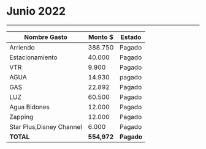 # Junio 2022
----

| Nombre Gasto  | Monto $  | Estado |
|---|---|--|
|   Arriendo |  388.750  |  Pagado | 
|   Estacionamiento | 40.000   | Pagado  | 
|   VTR  | 9.900  | Pagado | 
|   AGUA | 14.930 |  pagado | 
|   GAS | 22.892  | Pagado | 
|   LUZ | 60.500 | Pagado   |  
|   Agua Bidones | 12.000 |  Pagado  |  
|   Zapping | 12.000 |   Pagado   |
|   Star Plus,Disney Channel | 6.000 |   Pagado   |
 **TOTAL** |  **554,972** | **Pagado**